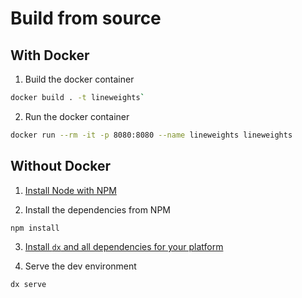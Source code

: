 # Build from source

## With Docker

1. Build the docker container

```bash
docker build . -t lineweights`
```

2. Run the docker container

```bash
docker run --rm -it -p 8080:8080 --name lineweights lineweights
```

## Without Docker

1. [Install Node with NPM](https://nodejs.org/en/download)

2. Install the dependencies from NPM

```bash
npm install
```

3. [Install `dx` and all dependencies for your platform](https://dioxuslabs.com/learn/0.6/getting_started/#)

4. Serve the dev environment

```bash
dx serve
```